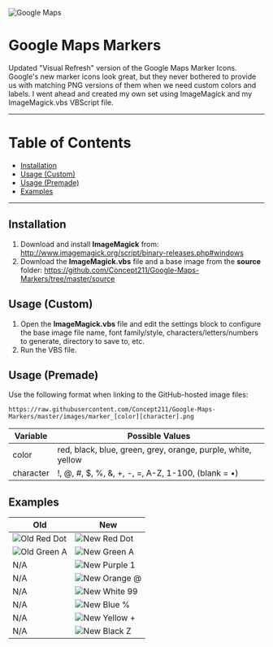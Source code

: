 ![Google Maps](https://maps.gstatic.com/tactile/settings/logo_maps-2x.png)
# Google Maps Markers
Updated "Visual Refresh" version of the Google Maps Marker Icons. Google's new marker icons look great, but they never bothered to provide us with matching PNG versions of them when we need custom colors and labels. I went ahead and created my own set using ImageMagick and my ImageMagick.vbs VBScript file.

---

# Table of Contents
* [Installation](#installation)
* [Usage (Custom)](#usage-custom)
* [Usage (Premade)](#usage-premade)
* [Examples](#examples)
---

## <a name="installation"></a>Installation

1. Download and install **ImageMagick** from: http://www.imagemagick.org/script/binary-releases.php#windows
2. Download the **ImageMagick.vbs** file and a base image from the **source** folder: https://github.com/Concept211/Google-Maps-Markers/tree/master/source

## <a name="usage-custom"></a>Usage (Custom)

1. Open the **ImageMagick.vbs** file and edit the settings block to configure the base image file name, font family/style, characters/letters/numbers to generate, directory to save to, etc.
2. Run the VBS file.

## <a name="usage-premade"></a>Usage (Premade)
Use the following format when linking to the GitHub-hosted image files:
```
https://raw.githubusercontent.com/Concept211/Google-Maps-Markers/master/images/marker_[color][character].png
```
| Variable | Possible Values |
| --- | --- |
| color | red, black, blue, green, grey, orange, purple, white, yellow |
| character | !, @, #, $, %, &, +, -, =, A-Z, 1-100, (blank = &bull;) |

## <a name="examples"></a>Examples
| Old | New |
| --- | --- |
| ![Old Red Dot](http://maps.google.com/mapfiles/marker.png) | ![New Red Dot](https://raw.githubusercontent.com/Concept211/Google-Maps-Markers/master/images/marker_red.png) |
| ![Old Green A](http://maps.google.com/mapfiles/marker_greenA.png) | ![New Green A](https://raw.githubusercontent.com/Concept211/Google-Maps-Markers/master/images/marker_greenA.png) |
| N/A | ![New Purple 1](https://raw.githubusercontent.com/Concept211/Google-Maps-Markers/master/images/marker_purple1.png) |
| N/A | ![New Orange @](https://raw.githubusercontent.com/Concept211/Google-Maps-Markers/master/images/marker_orange@.png) |
| N/A | ![New White 99](https://raw.githubusercontent.com/Concept211/Google-Maps-Markers/master/images/marker_white99.png) |
| N/A | ![New Blue %](https://raw.githubusercontent.com/Concept211/Google-Maps-Markers/master/images/marker_blue%.png) |
| N/A | ![New Yellow +](https://raw.githubusercontent.com/Concept211/Google-Maps-Markers/master/images/marker_yellow+.png) |
| N/A | ![New Black Z](https://raw.githubusercontent.com/Concept211/Google-Maps-Markers/master/images/marker_blackZ.png) |
